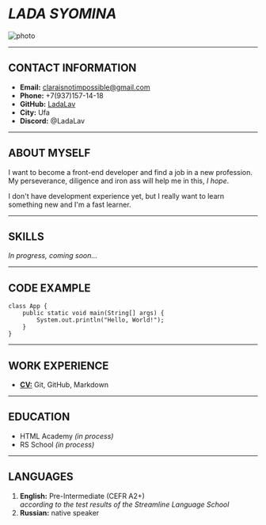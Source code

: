 # ***LADA SYOMINA***



![photo](https://sun9-east.userapi.com/sun9-25/s/v1/if1/BVvJcF_ZvPHhOAzvL73hyvSzLPKSj04rHh9urGibMyTFJwm1Lk9FTHTGtf47KOZWUsjchDnc.jpg?size=2560x1898&quality=96&type=album)


------------------------------------------------


## **CONTACT INFORMATION**

+ **Email:** claraisnotimpossible@gmail.com
+ **Phone:** +7(937)157-14-18
+ **GitHub:** [LadaLav](https://github.com/LadaLav)
+ **City:** Ufa
+ **Discord:** @LadaLav

-----------------------------------------------------

## **ABOUT MYSELF**

I want to become a front-end developer and find a job in a new profession.  
My perseverance, diligence and iron ass will help me in this, *I hope*.

I don't have development experience yet, but I really want to learn something new and I'm a fast learner.

---------------------------------------------

## **SKILLS**

*In progress, coming soon...*

---------------------------------------------

## **CODE EXAMPLE**

```
class App {
    public static void main(String[] args) {
        System.out.println("Hello, World!");
    }
}
```

-----------------------------

## **WORK EXPERIENCE**

+ [**CV:**](https://LadaLav.github.io/rsschool-cv/cv) Git, GitHub, Markdown

---------------------------------------------

## **EDUCATION**

+ HTML Academy *(in process)*
+ RS School *(in process)*

---------------------------------------------

## **LANGUAGES**

1. **English:** Pre-Intermediate (CEFR A2+)  
*according to the test results of the Streamline Language School*
1. **Russian:** native speaker